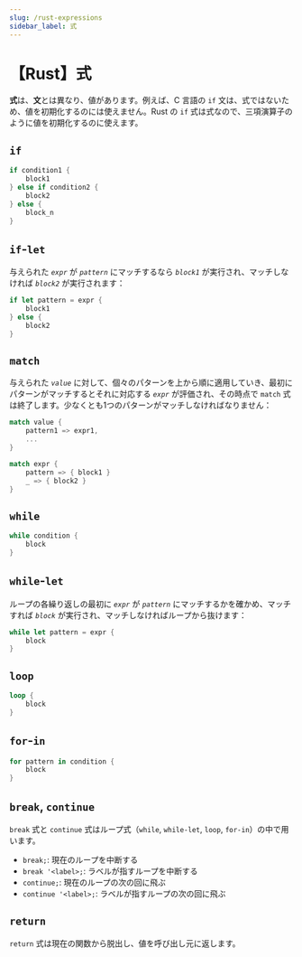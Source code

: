 ```yaml
---
slug: /rust-expressions
sidebar_label: 式
---
```


# 【Rust】式

**式**は、**文**とは異なり、値があります。例えば、C 言語の `if` 文は、式ではないため、値を初期化するのには使えません。Rust の `if` 式は式なので、三項演算子のように値を初期化するのに使えます。

## `if`

```rust 
if condition1 {
    block1
} else if condition2 {
    block2
} else {
    block_n
}
```

## `if`-`let`

与えられた _`expr`_ が _`pattern`_ にマッチするなら _`block1`_ が実行され、マッチしなければ _`block2`_ が実行されます：

```rust 
if let pattern = expr {
    block1
} else {
    block2
}
```

## `match`

与えられた _`value`_ に対して、個々のパターンを上から順に適用していき、最初にパターンがマッチするとそれに対応する _`expr`_ が評価され、その時点で `match` 式は終了します。少なくとも1つのパターンがマッチしなければなりません：

```rust 
match value {
    pattern1 => expr1,
    ...
}
```

```rust 
match expr {
    pattern => { block1 }
    _ => { block2 }
}
```

## `while`

```rust 
while condition {
    block
}
```

## `while`-`let`

ループの各繰り返しの最初に _`expr`_ が _`pattern`_ にマッチするかを確かめ、マッチすれば _`block`_ が実行され、マッチしなければループから抜けます：

```rust 
while let pattern = expr {
    block
}
```

## `loop`

```rust 
loop {
    block
}
```

## `for`-`in`

```rust 
for pattern in condition {
    block
}
```

## `break`, `continue`

`break` 式と `continue` 式はループ式（`while`, `while-let`, `loop`, `for-in`）の中で用います。

- `break;`: 現在のループを中断する
- `break '<label>;`: ラベルが指すループを中断する
- `continue;`: 現在のループの次の回に飛ぶ
- `continue '<label>;`: ラベルが指すループの次の回に飛ぶ

## `return`

`return` 式は現在の関数から脱出し、値を呼び出し元に返します。
